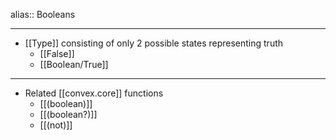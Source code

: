 alias:: Booleans

- ---
- [[Type]] consisting of only 2 possible states representing truth
	- [[False]]
	- [[Boolean/True]]
- ---
- Related [[convex.core]] functions
	- [[(boolean)]]
	- [[(boolean?)]]
	- [[(not)]]
